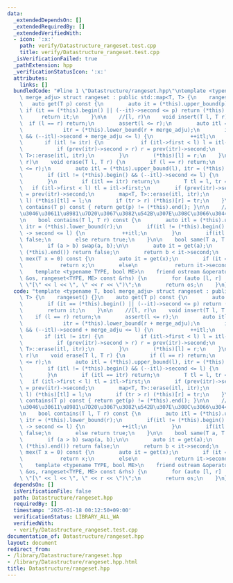 ```yaml
---
data:
  _extendedDependsOn: []
  _extendedRequiredBy: []
  _extendedVerifiedWith:
  - icon: ':x:'
    path: verify/Datastructure_rangeset.test.cpp
    title: verify/Datastructure_rangeset.test.cpp
  _isVerificationFailed: true
  _pathExtension: hpp
  _verificationStatusIcon: ':x:'
  attributes:
    links: []
  bundledCode: "#line 1 \"Datastructure/rangeset.hpp\"\ntemplate <typename T, bool\
    \ merge_adju> struct rangeset : public std::map<T, T> {\n    rangeset() {}\n \
    \   auto get(T p) const {\n        auto it = (*this).upper_bound(p);\n       \
    \ if (it == (*this).begin() || (--it)->second <= p) return (*this).end();\n  \
    \      return it;\n    }\n\n    //[l, r)\n    void insert(T l, T r) {\n      \
    \  if (l == r) return;\n        assert(l <= r);\n        auto itl = (*this).upper_bound(l),\n\
    \             itr = (*this).lower_bound(r + merge_adju);\n        if (itl != (*this).begin()\
    \ && (--itl)->second + merge_adju <= l) {\n            ++itl;\n        }\n\n \
    \       if (itl != itr) {\n            if (itl->first < l) l = itl->first;\n \
    \           if (prev(itr)->second > r) r = prev(itr)->second;\n            map<T,\
    \ T>::erase(itl, itr);\n        }\n        (*this)[l] = r;\n    }\n\n    //[l,\
    \ r)\n    void erase(T l, T r) {\n        if (l == r) return;\n        assert(l\
    \ <= r);\n        auto itl = (*this).upper_bound(l), itr = (*this).lower_bound(r);\n\
    \        if (itl != (*this).begin() && (--itl)->second <= l) {\n            ++itl;\n\
    \        }\n        if (itl == itr) return;\n        T tl = l, tr = r;\n     \
    \   if (itl->first < l) tl = itl->first;\n        if (prev(itr)->second > r) tr\
    \ = prev(itr)->second;\n        map<T, T>::erase(itl, itr);\n        if (tl <\
    \ l) (*this)[tl] = l;\n        if (tr > r) (*this)[r] = tr;\n    }\n\n    bool\
    \ contains(T p) const { return get(p) != (*this).end(); }\n\n    //[l, r)\u306E\
    \u3046\u30611\u8981\u7D20\u3067\u3082\u542B\u307E\u308C\u3066\u3044\u308B\u304B\
    \n    bool contains(T l, T r) const {\n        auto itl = (*this).upper_bound(l),\
    \ itr = (*this).lower_bound(r);\n        if(itl != (*this).begin() && (--itl)\
    \ -> second <= l) {\n            ++itl;\n        }\n        if(itl == itr) return\
    \ false;\n        else return true;\n    }\n\n    bool same(T a, T b) const {\n\
    \        if (a > b) swap(a, b);\n\n        auto it = get(a);\n        if (it ==\
    \ (*this).end()) return false;\n        return b < it->second;\n    }\n\n    T\
    \ mex(T x = 0) const {\n        auto it = get(x);\n        if (it == (*this).end())\n\
    \            return x;\n        else\n            return it->second;\n    }\n\n\
    \    template <typename TYPE, bool ME>\n    friend ostream &operator<<(ostream\
    \ &os, rangeset<TYPE, ME> const &rhs) {\n        for (auto [l, r] : rhs) os <<\
    \ \"[\" << l << \", \" << r << \")\";\n        return os;\n    }\n};\n"
  code: "template <typename T, bool merge_adju> struct rangeset : public std::map<T,\
    \ T> {\n    rangeset() {}\n    auto get(T p) const {\n        auto it = (*this).upper_bound(p);\n\
    \        if (it == (*this).begin() || (--it)->second <= p) return (*this).end();\n\
    \        return it;\n    }\n\n    //[l, r)\n    void insert(T l, T r) {\n    \
    \    if (l == r) return;\n        assert(l <= r);\n        auto itl = (*this).upper_bound(l),\n\
    \             itr = (*this).lower_bound(r + merge_adju);\n        if (itl != (*this).begin()\
    \ && (--itl)->second + merge_adju <= l) {\n            ++itl;\n        }\n\n \
    \       if (itl != itr) {\n            if (itl->first < l) l = itl->first;\n \
    \           if (prev(itr)->second > r) r = prev(itr)->second;\n            map<T,\
    \ T>::erase(itl, itr);\n        }\n        (*this)[l] = r;\n    }\n\n    //[l,\
    \ r)\n    void erase(T l, T r) {\n        if (l == r) return;\n        assert(l\
    \ <= r);\n        auto itl = (*this).upper_bound(l), itr = (*this).lower_bound(r);\n\
    \        if (itl != (*this).begin() && (--itl)->second <= l) {\n            ++itl;\n\
    \        }\n        if (itl == itr) return;\n        T tl = l, tr = r;\n     \
    \   if (itl->first < l) tl = itl->first;\n        if (prev(itr)->second > r) tr\
    \ = prev(itr)->second;\n        map<T, T>::erase(itl, itr);\n        if (tl <\
    \ l) (*this)[tl] = l;\n        if (tr > r) (*this)[r] = tr;\n    }\n\n    bool\
    \ contains(T p) const { return get(p) != (*this).end(); }\n\n    //[l, r)\u306E\
    \u3046\u30611\u8981\u7D20\u3067\u3082\u542B\u307E\u308C\u3066\u3044\u308B\u304B\
    \n    bool contains(T l, T r) const {\n        auto itl = (*this).upper_bound(l),\
    \ itr = (*this).lower_bound(r);\n        if(itl != (*this).begin() && (--itl)\
    \ -> second <= l) {\n            ++itl;\n        }\n        if(itl == itr) return\
    \ false;\n        else return true;\n    }\n\n    bool same(T a, T b) const {\n\
    \        if (a > b) swap(a, b);\n\n        auto it = get(a);\n        if (it ==\
    \ (*this).end()) return false;\n        return b < it->second;\n    }\n\n    T\
    \ mex(T x = 0) const {\n        auto it = get(x);\n        if (it == (*this).end())\n\
    \            return x;\n        else\n            return it->second;\n    }\n\n\
    \    template <typename TYPE, bool ME>\n    friend ostream &operator<<(ostream\
    \ &os, rangeset<TYPE, ME> const &rhs) {\n        for (auto [l, r] : rhs) os <<\
    \ \"[\" << l << \", \" << r << \")\";\n        return os;\n    }\n};\n"
  dependsOn: []
  isVerificationFile: false
  path: Datastructure/rangeset.hpp
  requiredBy: []
  timestamp: '2025-01-18 00:12:50+09:00'
  verificationStatus: LIBRARY_ALL_WA
  verifiedWith:
  - verify/Datastructure_rangeset.test.cpp
documentation_of: Datastructure/rangeset.hpp
layout: document
redirect_from:
- /library/Datastructure/rangeset.hpp
- /library/Datastructure/rangeset.hpp.html
title: Datastructure/rangeset.hpp
---
```

